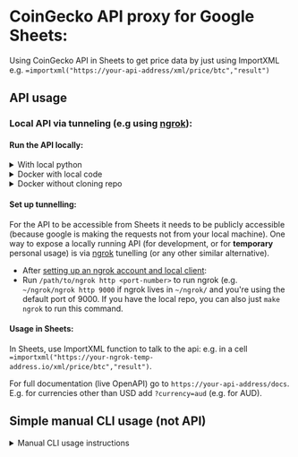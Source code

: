 # CoinGecko API proxy for Google Sheets:

Using CoinGecko API in Sheets to get price data by just using ImportXML e.g.
`=importxml("https://your-api-address/xml/price/btc","result")`

## API usage

### Local API via tunneling (e.g using [ngrok](https://ngrok.com/)):
#### Run the API locally:
<details><summary> With local python </summary>

1. Install in local virtual env after cloning: `make install`
2. Run local server: `make server`

</details>

<details><summary> Docker with local code </summary>

1. After cloning: `make docker-server`

</details>
    
    
<details><summary> Docker without cloning repo </summary>

1. `docker run -it --rm -p 9000:9000 artdgn/coingecko-sheets` (or `-p 1234:9000` to run on different port)

</details>

#### Set up tunnelling:    
For the API to be accessible from Sheets it needs to be publicly accessible 
(because google is making the requests not from your local machine).
One way to expose a locally running API (for development, or for **temporary** personal usage) 
is via [ngrok](https://ngrok.com/) tunelling (or any other similar alternative).
- After [setting up an ngrok account and local client](https://ngrok.com/download):
- Run `/path/to/ngrok http <port-number>` to run ngrok (e.g. `~/ngrok/ngrok http 9000` 
    if ngrok lives in `~/ngrok/` and you're using the default port of 9000. If you have the local 
    repo, you can also just `make ngrok` to run this command.
    
#### Usage in Sheets:
In Sheets, use ImportXML function to talk to the api: e.g. in a cell `=importxml("https://your-ngrok-temp-address.io/xml/price/btc","result")`.
 
For full documentation (live OpenAPI) go to `https://your-api-address/docs`.
E.g. for currencies other than USD add `?currency=aud` (e.g. for AUD).

## Simple manual CLI usage (not API)
<details><summary>Manual CLI usage instructions</summary>

- Copy your column of ticker symbols from sheets.
- Run:
    - Local python virtual environment: `python cli.py "<paste-here>"` (paste before closing the quote)
    - Docker: `docker run -it --rm artdgn/coingecko-sheets python cli.py "<paste-here>"` 
- Copy paste from terminal output back into sheets. 

</details>